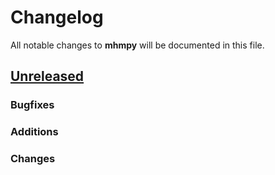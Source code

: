 # Changelog

All notable changes to **mhmpy** will be documented in this file.


## [Unreleased]

### Bugfixes

### Additions

### Changes

[Unreleased]: https://github.com/MuellerSeb/mhmpy/compare/v0.0.0...HEAD
